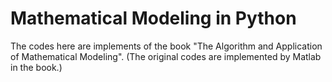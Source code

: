 # Mathematical Modeling in Python

The codes here are implements of the book "The Algorithm and Application of Mathematical Modeling". (The original codes are implemented by Matlab in the book.)
